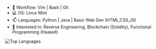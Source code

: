  - 📝 Workflow: Vim | Bash | Git 
 - 💻 OS: Linux Mint
 - 📫 Languages: Python | Java | Basic Web Dev (HTML,CSS,JS)
 - 🔭 Interested in: Reverse Engineering, Blockchain (Solidity), Functional Programming (Haskell)

<img alt="Top Languages" src="https://github-readme-stats.vercel.app/api/top-langs/?username=ThespDev&layout=compact&theme=dark&langs_count=4" />

<!--
**ThespDev/ThespDev** is a ✨ _special_ ✨ repository because its `README.md` (this file) appears on your GitHub profile.

Here are some ideas to get you started:

- 🔭 I’m currently working on ...
- 🌱 I’m currently learning ...
- 👯 I’m looking to collaborate on ...
- 🤔 I’m looking for help with ...
- 💬 Ask me about ...
- 📫 How to reach me: ...
- 😄 Pronouns: ...
- ⚡ Fun fact: ...
-->
